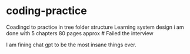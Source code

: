 # coding-practice
Coadingd to practice in tree folder structure 
Learning system design
i am done with 5 chapters 80 pages approx #
Failed the interview

I am fining chat gpt to be the most insane things ever.  
